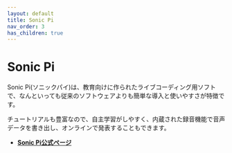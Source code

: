 ```yaml
---
layout: default
title: Sonic Pi
nav_order: 3
has_children: true
---
```


# **Sonic Pi**

Sonic Pi(ソニックパイ)は、教育向けに作られたライブコーディング用ソフトで、なんといっても従来のソフトウェアよりも簡単な導入と使いやすさが特徴です。

チュートリアルも豊富なので、自主学習がしやすく、内蔵された録音機能で音声データを書き出し、オンラインで発表することもできます。

* **[Sonic Pi公式ページ](https://sonic-pi.net/)**
